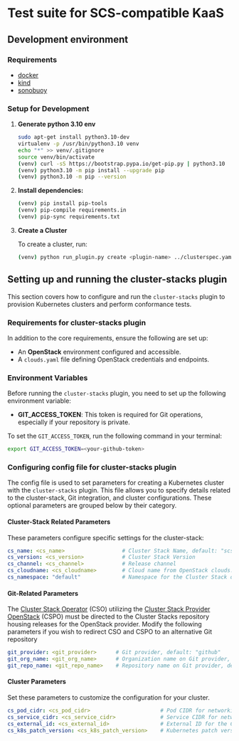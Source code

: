 # Test suite for SCS-compatible KaaS

## Development environment

### Requirements

* [docker](https://docs.docker.com/engine/install/)
* [kind](https://kind.sigs.k8s.io/docs/user/quick-start/#installation)
* [sonobuoy](https://sonobuoy.io/docs/v0.57.1/#installation)

### Setup for Development

1. **Generate python 3.10 env**

   ```bash
   sudo apt-get install python3.10-dev
   virtualenv -p /usr/bin/python3.10 venv
   echo "*" >> venv/.gitignore
   source venv/bin/activate
   (venv) curl -sS https://bootstrap.pypa.io/get-pip.py | python3.10
   (venv) python3.10 -m pip install --upgrade pip
   (venv) python3.10 -m pip --version
   ```

2. **Install dependencies:**

   ```bash
   (venv) pip install pip-tools
   (venv) pip-compile requirements.in
   (venv) pip-sync requirements.txt
   ```

3. **Create a Cluster**

   To create a cluster, run:

   ```bash
   (venv) python run_plugin.py create <plugin-name> ../clusterspec.yaml
   ```

## Setting up and running the cluster-stacks plugin

This section covers how to configure and run the `cluster-stacks` plugin to provision Kubernetes clusters and perform conformance tests.

### Requirements for cluster-stacks plugin

In addition to the core requirements, ensure the following are set up:

* An **OpenStack** environment configured and accessible.
* A `clouds.yaml` file defining OpenStack credentials and endpoints.

### Environment Variables

Before running the `cluster-stacks` plugin, you need to set up the following environment variable:

* **GIT_ACCESS_TOKEN**: This token is required for Git operations, especially if your repository is private.

To set the `GIT_ACCESS_TOKEN`, run the following command in your terminal:

```bash
export GIT_ACCESS_TOKEN=<your-github-token>
```

### Configuring config file for cluster-stacks plugin

The config file is used to set parameters for creating a Kubernetes cluster with the `cluster-stacks` plugin. This file allows you to specify details related to the cluster-stack, Git integration, and cluster configurations. These optional parameters are grouped below by their category.

#### Cluster-Stack Related Parameters

These parameters configure specific settings for the cluster-stack:

```yaml
cs_name: <cs_name>                  # Cluster Stack Name, default: "scs"
cs_version: <cs_version>            # Cluster Stack Version
cs_channel: <cs_channel>            # Release channel
cs_cloudname: <cs_cloudname>        # Cloud name from OpenStack clouds.yaml
cs_namespace: "default"             # Namespace for the Cluster Stack deployment
```

#### Git-Related Parameters

The [Cluster Stack Operator](https://github.com/sovereignCloudStack/cluster-stack-operator/) (CSO) utilizing the [Cluster Stack Provider OpenStack](https://github.com/SovereignCloudStack/cluster-stacks/tree/main/providers/openstack) (CSPO) must be directed to the Cluster Stacks repository housing releases for the OpenStack provider. Modify the following parameters if you wish to redirect CSO and CSPO to an alternative Git repository

```yaml
git_provider: <git_provider>      # Git provider, default: "github"
git_org_name: <git_org_name>      # Organization name on Git provider, default: "SovereignCloudStack"
git_repo_name: <git_repo_name>    # Repository name on Git provider, default: "cluster-stacks"
```

#### Cluster Parameters

Set these parameters to customize the configuration for your cluster.

```yaml
cs_pod_cidr: <cs_pod_cidr>                      # Pod CIDR for networking
cs_service_cidr: <cs_service_cidr>              # Service CIDR for networking
cs_external_id: <cs_external_id>                # External ID for the Cluster Stack
cs_k8s_patch_version: <cs_k8s_patch_version>    # Kubernetes patch version to use
```
